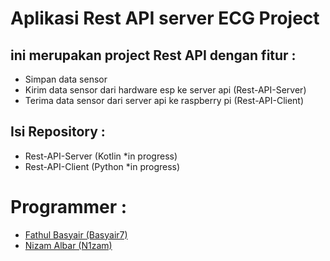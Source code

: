 # Aplikasi Rest API server ECG Project
## ini merupakan project Rest API dengan fitur :
- Simpan data sensor
- Kirim data sensor dari hardware esp ke server api (Rest-API-Server)
- Terima data sensor dari server api ke raspberry pi (Rest-API-Client)

## Isi Repository :
- Rest-API-Server (Kotlin *in progress)
- Rest-API-Client (Python *in progress)

# Programmer :
- <a href="https://github.com/basyair7">Fathul Basyair (Basyair7)</a>
- <a href="https://github.com/N1zam">Nizam Albar (N1zam)</a>